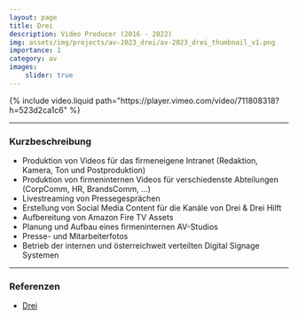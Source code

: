 ```yaml
---
layout: page
title: Drei
description: Video Producer (2016 - 2022)
img: assets/img/projects/av-2023_drei/av-2023_drei_thumbnail_v1.png
importance: 1
category: av
images:
    slider: true
---
```


<div class="video-container">
    {% include video.liquid path="https://player.vimeo.com/video/711808318?h=523d2ca1c6" %}
</div>

---
### Kurzbeschreibung

- Produktion von Videos für das firmeneigene Intranet (Redaktion, Kamera, Ton und Postproduktion)
- Produktion von firmeninternen Videos für verschiedenste Abteilungen (CorpComm, HR, BrandsComm, ...)  
- Livestreaming von Pressegesprächen  
- Erstellung von Social Media Content für die Kanäle von Drei & Drei Hilft  
- Aufbereitung von Amazon Fire TV Assets  
- Planung und Aufbau eines firmeninternen AV-Studios  
- Presse- und Mitarbeiterfotos  
- Betrieb der internen und österreichweit verteilten Digital Signage Systemen

---
### Referenzen
- <a href="https://www.drei.at/">Drei</a>
